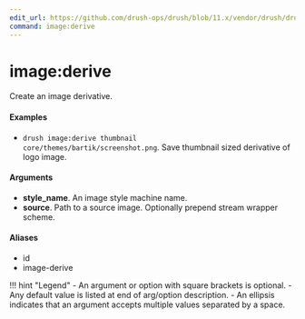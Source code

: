 ```yaml
---
edit_url: https://github.com/drush-ops/drush/blob/11.x/vendor/drush/drush/src/Drupal/Commands/core/ImageCommands.php
command: image:derive
---
```

# image:derive

Create an image derivative.

#### Examples

- <code>drush image:derive thumbnail core/themes/bartik/screenshot.png</code>. Save thumbnail sized derivative of logo image.

#### Arguments

- **style_name**. An image style machine name.
- **source**. Path to a source image. Optionally prepend stream wrapper scheme.

#### Aliases

- id
- image-derive

!!! hint "Legend"
    - An argument or option with square brackets is optional.
    - Any default value is listed at end of arg/option description.
    - An ellipsis indicates that an argument accepts multiple values separated by a space.
